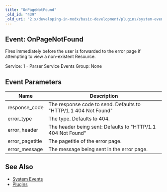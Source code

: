 ```yaml
---
title: "OnPageNotFound"
_old_id: "439"
_old_uri: "2.x/developing-in-modx/basic-development/plugins/system-events/onpagenotfound"
---
```


## Event: OnPageNotFound

Fires immediately before the user is forwarded to the error page if attempting to view a non-existent Resource.

Service: 1 - Parser Service Events 
Group: None

## Event Parameters

| Name | Description |
|------|-------------|
| response\_code | The response code to send. Defaults to "HTTP/1.1 404 Not Found" |
| error\_type | The type. Defaults to 404. |
| error\_header | The header being sent: Defaults to "HTTP/1.1 404 Not Found" |
| error\_pagetitle | The pagetitle of the error page. |
| error\_message | The message being sent in the error page. |
## See Also

- [System Events](developing-in-modx/basic-development/plugins/system-events "System Events")
- [Plugins](developing-in-modx/basic-development/plugins "Plugins")